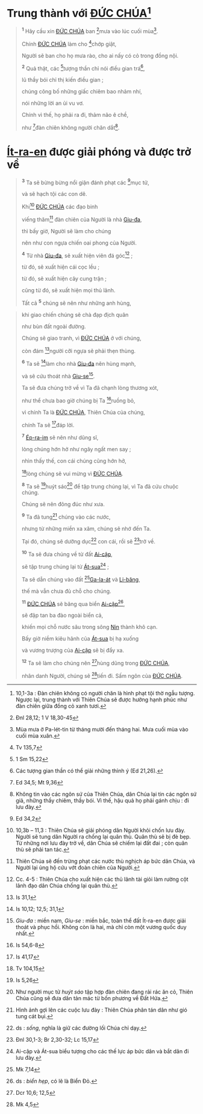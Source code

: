 # Trung thành với [ĐỨC CHÚA]()[^1-17448b11-0198-46eb-a15c-eecee5f69cd0]

> <sup><b>1</b></sup> Hãy cầu xin [ĐỨC CHÚA]() ban [^1@-17448b11-0198-46eb-a15c-eecee5f69cd0]mưa vào lúc cuối mùa[^2-17448b11-0198-46eb-a15c-eecee5f69cd0].
>
> Chính [ĐỨC CHÚA]() làm cho [^2@-17448b11-0198-46eb-a15c-eecee5f69cd0]chớp giật,
>
> Người sẽ ban cho họ mưa rào, cho ai nấy có cỏ trong đồng nội.
>
> <sup><b>2</b></sup> Quả thật, các [^3@-17448b11-0198-46eb-a15c-eecee5f69cd0]tượng thần chỉ nói điều gian trá[^3-17448b11-0198-46eb-a15c-eecee5f69cd0],
>
> lũ thầy bói chỉ thị kiến điều gian ;
>
> chúng công bố những giấc chiêm bao nhảm nhí,
>
> nói những lời an ủi vu vơ.
>
> Chính vì thế, họ phải ra đi, thảm não ê chề,
>
> như [^4@-17448b11-0198-46eb-a15c-eecee5f69cd0]đàn chiên không người chăn dắt[^4-17448b11-0198-46eb-a15c-eecee5f69cd0].

# [Ít-ra-en]() được giải phóng và được trở về

> <sup><b>3</b></sup> Ta sẽ bừng bừng nổi giận đánh phạt các [^5@-17448b11-0198-46eb-a15c-eecee5f69cd0]mục tử,
>
> và sẽ hạch tội các con dê.
>
> Khi[^5-17448b11-0198-46eb-a15c-eecee5f69cd0] [ĐỨC CHÚA]() các đạo binh
>
> viếng thăm[^6-17448b11-0198-46eb-a15c-eecee5f69cd0] đàn chiên của Người là nhà [Giu-đa](),
>
> thì bấy giờ, Người sẽ làm cho chúng
>
> nên như con ngựa chiến oai phong của Người.
>
> <sup><b>4</b></sup> Từ nhà [Giu-đa](), sẽ xuất hiện viên đá góc[^7-17448b11-0198-46eb-a15c-eecee5f69cd0] ;
>
> từ đó, sẽ xuất hiện cái cọc lều ;
>
> từ đó, sẽ xuất hiện cây cung trận ;
>
> cũng từ đó, sẽ xuất hiện mọi thủ lãnh.
>
> Tất cả
> <sup><b>5</b></sup> chúng sẽ nên như những anh hùng,

> khi giao chiến chúng sẽ chà đạp địch quân
>
> như bùn đất ngoài đường.
>
> Chúng sẽ giao tranh, vì [ĐỨC CHÚA]() ở với chúng,
>
> còn đám [^6@-17448b11-0198-46eb-a15c-eecee5f69cd0]người cỡi ngựa sẽ phải thẹn thùng.
>
> <sup><b>6</b></sup> Ta sẽ [^7@-17448b11-0198-46eb-a15c-eecee5f69cd0]làm cho nhà [Giu-đa]() nên hùng mạnh,
>
> và sẽ cứu thoát nhà [Giu-se]()[^8-17448b11-0198-46eb-a15c-eecee5f69cd0].
>
> Ta sẽ đưa chúng trở về vì Ta đã chạnh lòng thương xót,
>
> như thể chưa bao giờ chúng bị Ta [^8@-17448b11-0198-46eb-a15c-eecee5f69cd0]ruồng bỏ,
>
> vì chính Ta là [ĐỨC CHÚA](), Thiên Chúa của chúng,
>
> chính Ta sẽ [^9@-17448b11-0198-46eb-a15c-eecee5f69cd0]đáp lời.
>
> <sup><b>7</b></sup> [Ép-ra-im]() sẽ nên như dũng sĩ,
>
> lòng chúng hớn hở như ngây ngất men say ;
>
> nhìn thấy thế, con cái chúng cũng hớn hở,
>
> [^10@-17448b11-0198-46eb-a15c-eecee5f69cd0]lòng chúng sẽ vui mừng vì [ĐỨC CHÚA]().
>
> <sup><b>8</b></sup> Ta sẽ [^11@-17448b11-0198-46eb-a15c-eecee5f69cd0]huýt sáo[^9-17448b11-0198-46eb-a15c-eecee5f69cd0] để tập trung chúng lại, vì Ta đã cứu chuộc chúng.
>
> Chúng sẽ nên đông đúc như xưa.
>
> <sup><b>9</b></sup> Ta đã tung[^10-17448b11-0198-46eb-a15c-eecee5f69cd0] chúng vào các nước,
>
> nhưng từ những miền xa xăm, chúng sẽ nhớ đến Ta.
>
> Tại đó, chúng sẽ dưỡng dục[^11-17448b11-0198-46eb-a15c-eecee5f69cd0] con cái, rồi sẽ [^12@-17448b11-0198-46eb-a15c-eecee5f69cd0]trở về.
>
> <sup><b>10</b></sup> Ta sẽ đưa chúng về từ đất [Ai-cập](),
>
> sẽ tập trung chúng lại từ [Át-sua]()[^12-17448b11-0198-46eb-a15c-eecee5f69cd0] ;
>
> Ta sẽ dẫn chúng vào đất [^13@-17448b11-0198-46eb-a15c-eecee5f69cd0][Ga-la-át]() và [Li-băng](),
>
> thế mà vẫn chưa đủ chỗ cho chúng.
>
> <sup><b>11</b></sup> [ĐỨC CHÚA]() sẽ băng qua biển [Ai-cập]()[^13-17448b11-0198-46eb-a15c-eecee5f69cd0],
>
> sẽ đập tan ba đào ngoài biển cả,
>
> khiến mọi chỗ nước sâu trong sông [Nin]() thành khô cạn.
>
> Bấy giờ niềm kiêu hãnh của [Át-sua]() bị hạ xuống
>
> và vương trượng của [Ai-cập]() sẽ bị đẩy xa.
>
> <sup><b>12</b></sup> Ta sẽ làm cho chúng nên [^14@-17448b11-0198-46eb-a15c-eecee5f69cd0]hùng dũng trong [ĐỨC CHÚA](),
>
> nhân danh Người, chúng sẽ [^15@-17448b11-0198-46eb-a15c-eecee5f69cd0]tiến đi. Sấm ngôn của [ĐỨC CHÚA]().

[^1-17448b11-0198-46eb-a15c-eecee5f69cd0]: 10,1-3a : Đàn chiên không có người chăn là hình phạt tội thờ ngẫu tượng. Ngược lại, trung thành với Thiên Chúa sẽ được hưởng hạnh phúc như đàn chiên giữa đồng cỏ xanh tươi.
[^2-17448b11-0198-46eb-a15c-eecee5f69cd0]: Mùa mưa ở Pa-lét-tin từ tháng mười đến tháng hai. Mưa cuối mùa vào cuối mùa xuân.
[^3-17448b11-0198-46eb-a15c-eecee5f69cd0]: Các tượng gian thần có thể giải những thỉnh ý (Ed 21,26).
[^4-17448b11-0198-46eb-a15c-eecee5f69cd0]: Không tin vào các ngôn sứ của Thiên Chúa, dân Chúa lại tin các ngôn sứ giả, những thầy chiêm, thầy bói. Vì thế, hậu quả họ phải gánh chịu : đi lưu đày.
[^5-17448b11-0198-46eb-a15c-eecee5f69cd0]: 10,3b – 11,3 : Thiên Chúa sẽ giải phóng dân Người khỏi chốn lưu đày. Người sẽ tung dân Người ra chống lại quân thù. Quân thù sẽ bị đè bẹp. Từ những nơi lưu đày trở về, dân Chúa sẽ chiếm lại đất đai ; còn quân thù sẽ phải tan tác.
[^6-17448b11-0198-46eb-a15c-eecee5f69cd0]: Thiên Chúa sẽ đến trừng phạt các nước thù nghịch áp bức dân Chúa, và Người lại ủng hộ cứu vớt đoàn chiên của Người.
[^7-17448b11-0198-46eb-a15c-eecee5f69cd0]: Cc. 4-5 : Thiên Chúa cho xuất hiện các thủ lãnh tài giỏi làm rường cột lãnh đạo dân Chúa chống lại quân thù.
[^8-17448b11-0198-46eb-a15c-eecee5f69cd0]: *Giu-đa* : miền nam, *Giu-se* : miền bắc, toàn thể đất Ít-ra-en được giải thoát và phục hồi. Không còn là hai, mà chỉ còn một vương quốc duy nhất.
[^9-17448b11-0198-46eb-a15c-eecee5f69cd0]: Như người mục tử *huýt sáo* tập hợp đàn chiên đang rải rác ăn cỏ, Thiên Chúa cũng sẽ đưa dân tản mác từ bốn phương về Đất Hứa.
[^10-17448b11-0198-46eb-a15c-eecee5f69cd0]: Hình ảnh gợi lên các cuộc lưu đày : Thiên Chúa phân tán dân như gió tung cát bụi.
[^11-17448b11-0198-46eb-a15c-eecee5f69cd0]: ds : *sống*, nghĩa là giữ các đường lối Chúa chỉ dạy.
[^12-17448b11-0198-46eb-a15c-eecee5f69cd0]: Ai-cập và Át-sua biểu tượng cho các thế lực áp bức dân và bắt dân đi lưu đày.
[^13-17448b11-0198-46eb-a15c-eecee5f69cd0]: ds : *biển hẹp*, có lẽ là Biển Đỏ.
[^1@-17448b11-0198-46eb-a15c-eecee5f69cd0]: Đnl 28,12; 1 V 18,30-45
[^2@-17448b11-0198-46eb-a15c-eecee5f69cd0]: Tv 135,7
[^3@-17448b11-0198-46eb-a15c-eecee5f69cd0]: 1 Sm 15,22
[^4@-17448b11-0198-46eb-a15c-eecee5f69cd0]: Ed 34,5; Mt 9,36
[^5@-17448b11-0198-46eb-a15c-eecee5f69cd0]: Ed 34,2
[^6@-17448b11-0198-46eb-a15c-eecee5f69cd0]: Is 31,1
[^7@-17448b11-0198-46eb-a15c-eecee5f69cd0]: Is 10,12; 12,5; 31,1
[^8@-17448b11-0198-46eb-a15c-eecee5f69cd0]: Is 54,6-8
[^9@-17448b11-0198-46eb-a15c-eecee5f69cd0]: Is 41,17
[^10@-17448b11-0198-46eb-a15c-eecee5f69cd0]: Tv 104,15
[^11@-17448b11-0198-46eb-a15c-eecee5f69cd0]: Is 5,26
[^12@-17448b11-0198-46eb-a15c-eecee5f69cd0]: Đnl 30,1-3; Br 2,30-32; Lc 15,17
[^13@-17448b11-0198-46eb-a15c-eecee5f69cd0]: Mk 7,14
[^14@-17448b11-0198-46eb-a15c-eecee5f69cd0]: Dcr 10,6; 12,5
[^15@-17448b11-0198-46eb-a15c-eecee5f69cd0]: Mk 4,5